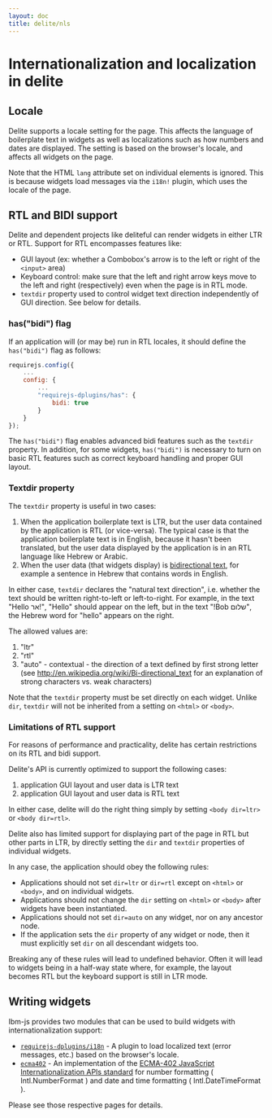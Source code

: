 ```yaml
---
layout: doc
title: delite/nls
---
```


# Internationalization and localization in delite

## Locale

Delite supports a locale setting for the page.
This affects the language of boilerplate text in widgets as well as localizations
such as how numbers and dates are displayed.
The setting is based on the browser's locale, and affects all widgets on the page.

Note that the HTML `lang` attribute set on individual elements is ignored.
This is because widgets load messages via the `i18n!` plugin, which uses the locale of the page.

## RTL and BIDI support

Delite and dependent projects like deliteful can render widgets in either LTR or RTL.
Support for RTL encompasses features like:

* GUI layout (ex: whether a Combobox's arrow is to the left or right of the `<input>` area)
* Keyboard control: make sure that the left and right arrow keys move to the left and right (respectively) even when
the page is in RTL mode.
* `textdir` property used to control widget text direction independently of GUI direction.  See below for details.

### has("bidi") flag

If an application will (or may be) run in RTL locales, it should define the `has("bidi")` flag as follows:

```js
requirejs.config({
	...
	config: {
		...
		"requirejs-dplugins/has": {
			bidi: true
		}
	}
});
```

The `has("bidi")` flag enables advanced bidi features such as the `textdir` property.
In addition, for some widgets, `has("bidi")` is necessary to turn on basic RTL features
such as correct keyboard handling and proper GUI layout.


### Textdir property

The `textdir` property is useful in two cases:

1. When the application boilerplate text is LTR, but the user data contained by the application
is RTL (or vice-versa).  The typical case is that the application boilerplate text is in English, because it
hasn't been translated, but the user data displayed by the application is in an RTL language like Hebrew or Arabic.
2. When the user data (that widgets display) is [bidirectional text](http://en.wikipedia.org/wiki/Bi-directional_text),
for example a sentence in Hebrew that contains words in English.

In either case, `textdir` declares the "natural text direction", i.e. whether the text should be written
right-to-left or left-to-right.  For example, in the text "Hello אר!", "Hello" should appear on the left, but in
the text "!Bob שלום", the Hebrew word for "hello" appears on the right.

The allowed values are:

1. "ltr"
2. "rtl"
3. "auto" - contextual - the direction of a text defined by first strong letter (see
http://en.wikipedia.org/wiki/Bi-directional_text for an explanation of strong characters vs. weak characters)

Note that the `textdir` property must be set directly on each widget.
Unlike `dir`, `textdir` will not be inherited from a setting on `<html>` or `<body>`.

### Limitations of RTL support

For reasons of performance and practicality, delite has certain restrictions on its RTL and bidi support.

Delite's API is currently optimized to support the following cases:

1. application GUI layout and user data is LTR text
2. application GUI layout and user data is RTL text

In either case, delite will do the right thing simply by setting `<body dir=ltr>` or `<body dir=rtl>`.

Delite also has limited support for displaying part of the page in RTL but other parts in LTR,
by directly setting the `dir` and `textdir` properties of individual widgets.

In any case, the application should obey the following rules:

* Applications should not set `dir=ltr` or `dir=rtl` except on `<html>` or `<body>`, and on individual widgets.
* Applications should not change the `dir` setting on `<html>` or `<body>` after widgets have been instantiated.
* Applications should not set `dir=auto` on any widget, nor on any ancestor node.
* If the application sets the `dir` property of any widget or node, then it must explicitly set `dir` on all descendant
widgets too.

Breaking any of these rules will lead to undefined behavior.  Often it will lead to widgets being in a half-way
state where, for example, the layout becomes RTL but the keyboard support is still in LTR mode.


## Writing widgets

Ibm-js provides two modules that can be used to build widgets with internationalization support:

* [`requirejs-dplugins/i18n`](/requirejs-dplugins/docs/0.5.0/i18n.html) - A plugin to load
localized text (error messages, etc.) based on the browser's locale.
* [`ecma402`](https://github.com/ibm-js/ecma402/blob/master/README.md) - An implementation of the
[ECMA-402 JavaScript Internationalization APIs standard](http://www.ecma-international.org/ecma-402/1.0/ECMA-402.pdf)
for number formatting ( Intl.NumberFormat ) and date and time formatting ( Intl.DateTimeFormat ).

Please see those respective pages for details.